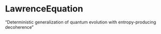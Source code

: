 # LawrenceEquation
“Deterministic generalization of quantum evolution with entropy-producing decoherence”
